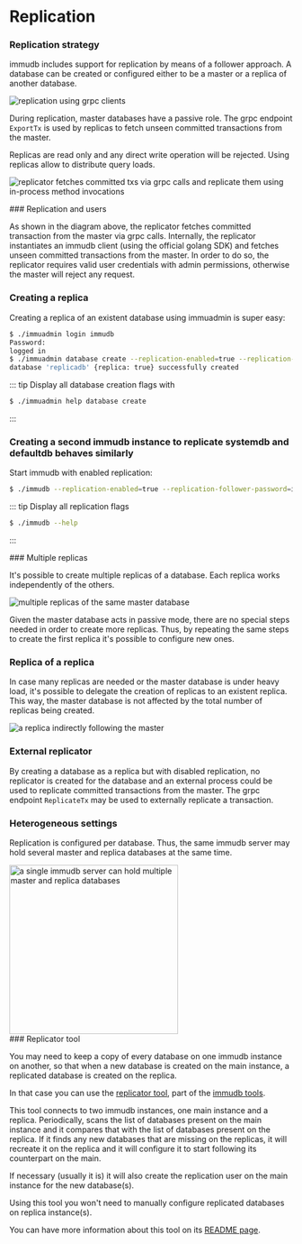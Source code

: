 
# Replication

<WrappedSection>

### Replication strategy

immudb includes support for replication by means of a follower approach. A database can be created or configured either to be a master or a replica of another database.

<div class="wrapped-picture">

![replication using grpc clients](/immudb/replication-servers.jpg)

</div>

During replication, master databases have a passive role. The grpc endpoint `ExportTx` is used by replicas to fetch unseen committed transactions from the master.

Replicas are read only and any direct write operation will be rejected. Using replicas allow to distribute query loads.

<div class="wrapped-picture">

![replicator fetches committed txs via grpc calls and replicate them using in-process method invocations](/immudb/replication-comm.jpg)

</div>

</WrappedSection>

<WrappedSection>
### Replication and users

As shown in the diagram above, the replicator fetches committed transaction from the master via grpc calls. Internally, the replicator instantiates an immudb client (using the official golang SDK) and fetches unseen committed transactions from the master. In order to do so, the replicator requires valid user credentials with admin permissions, otherwise the master will reject any request.

</WrappedSection>

<WrappedSection>

### Creating a replica

Creating a replica of an existent database using immuadmin is super easy: 

```bash
$ ./immuadmin login immudb
Password:
logged in
$ ./immuadmin database create --replication-enabled=true --replication-follower-username=immudb --replication-follower-password=immudb --replication-master-database=defaultdb replicadb
database 'replicadb' {replica: true} successfully created
```

::: tip
Display all database creation flags with 

```bash
$ ./immuadmin help database create 
```
:::

### Creating a second immudb instance to replicate systemdb and defaultdb behaves similarly

Start immudb with enabled replication:

```bash
$ ./immudb --replication-enabled=true --replication-follower-password=immudb  --replication-follower-username=immudb --replication-master-address=127.0.0.1
```

::: tip
Display all replication flags 
```bash
$ ./immudb --help
```
:::

</WrappedSection>

<WrappedSection>
### Multiple replicas

It's possible to create multiple replicas of a database. Each replica works independently of the others.

<div class="wrapped-picture">

![multiple replicas of the same master database](/immudb/replication-multiple.jpg)

</div>

Given the master database acts in passive mode, there are no special steps needed in order to create more replicas. Thus, by repeating the same steps to create the first replica it's possible to configure new ones.

</WrappedSection>

<WrappedSection>

### Replica of a replica

In case many replicas are needed or the master database is under heavy load, it's possible to delegate the creation of replicas to an existent replica. This way, the master database is not affected by the total number of replicas being created.

<div class="wrapped-picture">

![a replica indirectly following the master](/immudb/replication-chain.jpg)

</div>

</WrappedSection>

<WrappedSection>

### External replicator

By creating a database as a replica but with disabled replication, no replicator is created for the database and an external process could be used to replicate committed transactions from the master. The grpc endpoint `ReplicateTx` may be used to externally replicate a transaction.

</WrappedSection>

<WrappedSection>

### Heterogeneous settings

Replication is configured per database. Thus, the same immudb server may hold several master and replica databases at the same time.

<div class="wrapped-picture">

<img src="/immudb/replication-server.jpg" width="300" alt="a single immudb server can hold multiple master and replica databases"/>

</div>

</WrappedSection>

<WrappedSection>
### Replicator tool

You may need to keep a copy of every database on one immudb instance on another, so that when a new database is created
on the main instance, a replicated database is created on the replica.

In that case you can use the [replicator tool](https://github.com/codenotary/immudb-tools/tree/main/replicator), part of the
[immudb tools](https://github.com/codenotary/immudb-tools).

This tool connects to two immudb instances, one main instance and a replica. Periodically, scans the list of databases
present on the main instance and it compares that with the list of databases present on the replica. If it finds any new
databases that are missing on the replicas, it will recreate it on the replica and it will configure it to start following
its counterpart on the main.

If necessary (usually it is) it will also create the replication user on the main instance for the new database(s).

Using this tool you won't need to manually configure replicated databases on replica instance(s).

You can have more information about this tool on its [README page](https://github.com/codenotary/immudb-tools/tree/main/replicator).

</WrappedSection>








